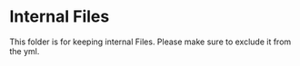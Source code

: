 # Internal Files
This folder is for keeping internal Files. Please make sure to exclude it from the yml.